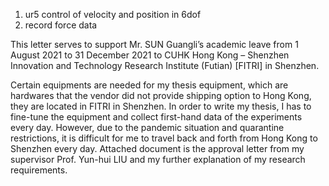 1. ur5 control of velocity and position in 6dof
2. record force data 



This letter serves to support Mr. SUN Guangli’s academic leave from 1 August 2021 to 31 December
2021 to CUHK Hong Kong – Shenzhen Innovation and Technology Research Institute (Futian) 
[FITRI] in Shenzhen. 

Certain equipments are needed for my thesis equipment, which are hardwares that the vendor did not provide shipping option to Hong Kong, 
they are located in FITRI in Shenzhen. In order to write my thesis, I has to fine-tune the 
equipment and collect first-hand data of the experiments every day. However, due to the pandemic 
situation and quarantine restrictions, it is difficult for me to travel back and forth from Hong 
Kong to Shenzhen every day. 
Attached document is the approval letter from my supervisor Prof. Yun-hui  LIU and my further explanation of my research requirements.
